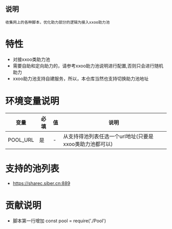 ## 说明


    收集网上的各种脚本，优化助力部分的逻辑为接入xxoo助力池

    


# 特性
- 对接xxoo类助力池
- 需要自助和定向助力的，请参考xxoo助力池说明进行配置,否则只会进行随机助力
- xxoo助力池支持自建服务，所以，本仓库当然也支持切换助力池地址


# 环境变量说明


|  变量   |  必填  |  值 | 说明 | 
|  ----  | ----  | ----| ----  |
| POOL_URL|是| - | 从支持得池列表任选一个url地址(只要是xxoo类助力池都可以) |


# 支持的池列表

- https://sharec.siber.cn:889


# 贡献说明

- 脚本第一行增加 const pool = require('./Pool') 